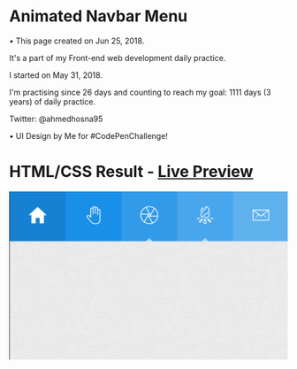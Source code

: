 # Animated Navbar Menu

• This page created on Jun 25, 2018.

It's a part of my Front-end web development daily practice.

I started on May 31, 2018.

I'm practising since 26 days and counting to reach my goal: 1111 days (3 years) of daily practice.

Twitter: @ahmedhosna95

• UI Design by Me for #CodePenChallenge!

# HTML/CSS Result - [Live Preview](#)

![](assets/img/menu-for-dribbble.gif)